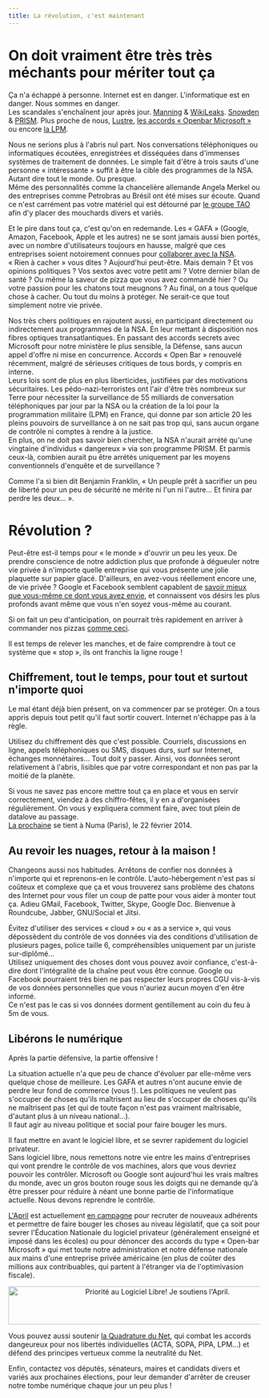 ```yaml
---
title: La révolution, c'est maintenant
---
```


# On doit vraiment être très très méchants pour mériter tout ça

Ça n'a échappé à personne. Internet est en danger. L'informatique est en danger. Nous sommes en danger.<br/>
Les scandales s'enchaînent jour après jour. [Manning](https://fr.wikipedia.org/wiki/Bradley_Manning) & [WikiLeaks](https://fr.wikipedia.org/wiki/Bradley_Manning). [Snowden](https://fr.wikipedia.org/wiki/Edward_Snowden) & [PRISM](https://fr.wikipedia.org/wiki/PRISM_(programme_de_surveillance)). Plus proche de nous, [Lustre](http://reflets.info/accords-lustre-le-gouvernement-commence-a-lever-le-voile-sur-le-prism-francais/), [les accords « Openbar Microsoft »](http://www.april.org/lotan-impose-microsoft-et-les-backdoors-de-la-nsa-au-ministere-de-la-defense) ou encore [la LPM](http://rue89.nouvelobs.com/2013/12/19/loi-programmation-militaire-scandale-fait-sploutch-248467).

Nous ne serions plus à l'abris nul part. Nos conversations téléphoniques ou informatiques écoutées, enregistrées et disséquées dans d'immenses systèmes de traitement de données. Le simple fait d'être à trois sauts d'une personne « intéressante » suffit à être la cible des programmes de la NSA. Autant dire tout le monde. Ou presque.<br/>
Même des personnalités comme la chancelière allemande Angela Merkel ou des entreprises comme Petrobras au Brésil ont été mises sur écoute.
Quand ce n'est carrément pas votre matériel qui est détourné par [le groupe TAO](http://www.01net.com/editorial/611062/comment-la-nsa-peut-bidouiller-votre-iphone-votre-wifi-votre-pc-votre-ecran/) afin d'y placer des mouchards divers et variés.

Et le pire dans tout ça, c'est qu'on en redemande. Les « GAFA » (Google, Amazon, Facebook, Apple et les autres) ne se sont jamais aussi bien portés, avec un nombre d'utilisateurs toujours en hausse, malgré que ces entreprises soient notoirement connues pour [collaborer avec la NSA](https://upload.wikimedia.org/wikipedia/commons/c/c7/Prism_slide_5.jpg).<br/>
« Rien à cacher » vous dites ? Aujourd'hui peut-être. Mais demain ? Et vos opinions politiques ? Vos sextos avec votre petit ami ? Votre dernier bilan de santé ? Ou même la saveur de pizza que vous avez commandé hier ? Ou votre passion pour les chatons tout meugnons ?
Au final, on a tous quelque chose à cacher. Ou tout du moins à protéger. Ne serait-ce que tout simplement notre vie privée.

Nos très chers politiques en rajoutent aussi, en participant directement ou indirectement aux programmes de la NSA. En leur mettant à disposition nos fibres optiques transatlantiques. En passant des accords secrets avec Microsoft pour notre ministère le plus sensible, la Défense, sans aucun appel d'offre ni mise en concurrence. Accords « Open Bar » renouvelé récemment, malgré de sérieuses critiques de tous bords, y compris en interne.<br/>
Leurs lois sont de plus en plus liberticides, justifiées par des motivations sécuritaires. Les pédo-nazi-terroristes ont l'air d'être très nombreux sur Terre pour nécessiter la surveillance de 55 milliards de conversation téléphoniques par jour par la NSA ou la création de la loi pour la programmation militaire (LPM) en France, qui donne par son article 20 les pleins pouvoirs de surveillance à on ne sait pas trop qui, sans aucun organe de contrôle ni comptes à rendre à la justice.<br/>
En plus, on ne doit pas savoir bien chercher, la NSA n'aurait arrété qu'une vingtaine d'individus « dangereux » via son programme PRISM. Et parmis ceux-là, combien aurait pu être arrétés uniquement par les moyens conventionnels d'enquête et de surveillance ?

Comme l'a si bien dit Benjamin Franklin, « Un peuple prêt à sacrifier un peu de liberté pour un peu de sécurité ne mérite ni l'un ni l'autre… Et finira par perdre les deux… ».

# Révolution ?

Peut-être est-il temps pour « le monde » d'ouvrir un peu les yeux. De prendre conscience de notre addiction plus que profonde à dégueuler notre vie privée à n'importe quelle entreprise qui vous présente une jolie plaquette sur papier glacé.
D'ailleurs, en avez-vous réellement encore une, de vie privée ? Google et Facebook semblent capablent de [savoir mieux que vous-même ce dont vous avez envie](http://www.challenges.fr/internet/20130123.CHA5414/google-connait-plus-de-choses-sur-vous-que-votre-propre-famille.html), et connaissent vos désirs les plus profonds avant même que vous n'en soyez vous-même au courant.

Si on fait un peu d'anticipation, on pourrait très rapidement en arriver à commander nos pizzas [comme ceci](http://owni.fr/2011/02/05/voila-a-quoi-pourrait-ressembler-la-commande-dune-pizza-en-2015/).

Il est temps de relever les manches, et de faire comprendre à tout ce système que « stop », ils ont franchis la ligne rouge !

## Chiffrement, tout le temps, pour tout et surtout n'importe quoi

Le mal étant déjà bien présent, on va commencer par se protéger. On a tous appris depuis tout petit qu'il faut sortir couvert. Internet n'échappe pas à la règle.

Utilisez du chiffrement dès que c'est possible. Courriels, discussions en ligne, appels téléphoniques ou SMS, disques durs, surf sur Internet, échanges monnétaires…
Tout doit y passer. Ainsi, vos données seront relativement à l'abris, lisibles que par votre correspondant et non pas par la moitié de la planète.

Si vous ne savez pas encore mettre tout ça en place et vous en servir correctement, viendez à des chiffro-fêtes, il y en a d'organisées régulièrement.
On vous y expliquera comment faire, avec tout plein de datalove au passage.<br/>
[La prochaine](http://events.numaparis.com/Evenements/Chiffrofete-3.0) se tient à Numa (Paris), le 22 février 2014.

## Au revoir les nuages, retour à la maison !

Changeons aussi nos habitudes. Arrêtons de confier nos données à n'importe qui et reprenons-en le contrôle.
L'auto-hébergement n'est pas si coûteux et complexe que ça et vous trouverez sans problème des chatons des Internet pour vous filer un coup de patte pour vous aider à monter tout ça.
Adieu GMail, Facebook, Twitter, Skype, Google Doc. Bienvenue à Roundcube, Jabber, GNU/Social et Jitsi.

Évitez d'utiliser des services « cloud » ou « as a service », qui vous dépossèdent du contrôle de vos données via des conditions d'utilisation de plusieurs pages, police taille 6, compréhensibles uniquement par un juriste sur-diplômé…<br/>
Utilisez uniquement des choses dont vous pouvez avoir confiance, c'est-à-dire dont l'intégralité de la chaîne peut vous être connue.
Google ou Facebook pourraient très bien ne pas respecter leurs propres CGU vis-à-vis de vos données personnelles que vous n'auriez aucun moyen d'en être informé.<br/>
Ce n'est pas le cas si vos données dorment gentillement au coin du feu à 5m de vous.

## Libérons le numérique

Après la partie défensive, la partie offensive !

La situation actuelle n'a que peu de chance d'évoluer par elle-même vers quelque chose de meilleure. Les GAFA et autres n'ont aucune envie de perdre leur fond de commerce (vous !). Les politiques ne veulent pas s'occuper de choses qu'ils maîtrisent au lieu de s'occuper de choses qu'ils ne maîtrisent pas (et qui de toute façon n'est pas vraiment maîtrisable, d'autant plus à un niveau national…).<br/>
Il faut agir au niveau politique et social pour faire bouger les murs.

Il faut mettre en avant le logiciel libre, et se sevrer rapidement du logiciel privateur.<br/>
Sans logiciel libre, nous remettons notre vie entre les mains d'entreprises qui vont prendre le contrôle de vos machines, alors que vous devriez pouvoir les contrôler.
Microsoft ou Google sont aujourd'hui les vrais maîtres du monde, avec un gros bouton rouge sous les doigts qui ne demande qu'à être presser pour réduire à néant une bonne partie de l'informatique actuelle. Nous devons reprendre le contrôle.

[L'April](http://www.april.org) est actuellement [en campagne](http://www.april.org/campagne/) pour recruter de nouveaux adhérents et permettre de faire bouger les choses au niveau législatif, que ça soit pour sevrer l'Éducation Nationale du logiciel privateur (généralement enseigné et imposé dans les écoles) ou pour dénoncer des accords du type « Open-bar Microsoft » qui met toute notre administration et notre défense nationale aux mains d'une entreprise privée américaine (en plus de coûter des millions aux contribuables, qui partent à l'étranger via de l'optimivasion fiscale).

<center>
<a href="http://april.org/campagne">
<img width="580" height="76"
src="http://april.org/campagne/images/priorite-logiciel-libre-je-soutiens-april.png"
alt="Priorité au Logiciel Libre! Je soutiens l'April." />
</a>
</center>

Vous pouvez aussi soutenir [la Quadrature du Net](https://soutien.laquadrature.net/), qui combat les accords dangeureux pour nos libertés individuelles (ACTA, SOPA, PIPA, LPM…) et défend des principes vertueux comme la neutralité du Net.

Enfin, contactez vos députés, sénateurs, maires et candidats divers et variés aux prochaines élections, pour leur demander d'arrêter de creuser notre tombe numérique chaque jour un peu plus !

